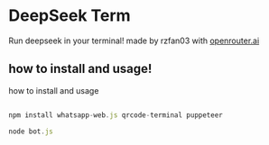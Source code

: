 
# DeepSeek Term

Run deepseek in your terminal!
made by rzfan03 with <a href="openrouter.ai">openrouter.ai<a>




## how to install and usage!

how to install and usage

```javascript

```
```javascript
npm install whatsapp-web.js qrcode-terminal puppeteer
```
```javascript
node bot.js
```
